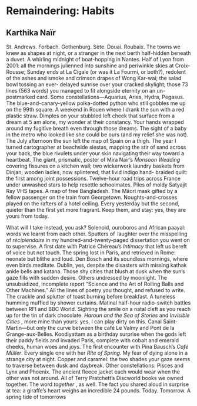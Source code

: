 # Remaindering: Habits
## Karthika Naïr
St. Andrews. Forbach. Gothenburg. Sète. Douai. Roubaix. The towns we knew as
shapes at night, or a stranger in the next berth half-hidden beneath a duvet.
A whirling midnight of boat-hopping in Nantes. Half of Lyon from 2001: all the
mornings julienned into sunshine and periwinkle skies at Croix-Rousse; Sunday
ends at La Cigale (or was it La Fourmi, or both?), redolent of the ashes and
smoke and crimson drapes of Wong Kar-wai; the salad bowl tossing an ever-
delayed sunrise over your cracked skylight; those 73 lines (563 words) you
managed to fit alongside eternity on an un-postmarked card. Some
constellations—Aquarius, Aries, Hydra, Pegasus. The blue-and-canary-yellow
polka-dotted python who still gobbles me up on the 99th square. A weekend in
Rouen where I drank the sun with a red plastic straw. Dimples on your stubbled
left cheek that surface from a dream at 5 am alone, my wonder at their
constancy. Your hands wrapped around my fugitive breath even through those
dreams. The sight of a baby in the metro who looked like she could be ours
(and my relief she was not). The July afternoon the sun left the map of Spain
on a thigh. The year I turned cartographer at beachside siestas, mapping the
stir of sand across your back, the blue rivulets under your skin navigating
their way toward a heartbeat. The giant, prismatic, poster of Mira Nair’s
_Monsoon Wedding_ covering fissures on a kitchen wall; two wickerwork laundry
baskets from Dinjan; wooden ladles, now splintered; that livid indigo hand-
braided quilt: the first among joint possessions. Twelve-hour road trips
across France under unwashed stars to help resettle schoolmates. Piles of
moldy Satyajit Ray VHS tapes. A map of free Bangladesh. The Māori mask gifted
by a fellow passenger on the train from Georgetown. Noughts-and-crosses played
on the rafters of a hotel ceiling. Every yesterday but the second, quieter
than the first yet more fragrant. Keep them, and stay: yes, they are yours
from today.














What will I take instead, you ask? Solenoid, ouroboros and African paayal:
words we learnt from each other. Sputters of   laughter over the misspelling
of _récipiendaire_ in my hundred-and-twenty-paged dissertation you went on to
supervise. A first date with Patrice Chéreau’s _Intimacy_ that left us bereft
of voice but not touch. The spring lost in Paris, and retrieved in Rome:
neonate but blithe and loud. Den Bosch and its soundless mornings, where even
birds meditate. Dublin, yes, despite the disasters with missing kathak ankle
bells and katana. Those shy cities that blush at dusk when the sun’s gaze
fills with sudden desire. Others undressed by moonlight. The unsubsidized,
incomplete report “Science and the Art of Rolling Balls and Other Machines.”
All the lines of poetry you thought, and refused to write. The crackle and
splutter of toast burning before breakfast. A tuneless humming muffled by
shower curtains. Matinal half-hour radio-switch battles between RFI and BBC
World. Sighting the smile on a natal cleft as you reach up for the tin of dark
chocolate. _Haroun and the Sea of Stories_ and _Invisible Cities_ , more mine
than yours: yes, I can play dirty on this. Canal Saint-Martin—but only the
curve between the café Le Valmy and Pont de la Grange-aux-Belles. Koodiyattam
as a birthday surprise when the gods left their paddy fields and invaded
Paris, complete with cobalt and emerald cheeks, human woes and joys. The first
encounter with Pina Bausch’s _Café Müller_. Every single one with her _Rite of
Spring_. My fear of dying alone in a strange city at night. Copper and
caramel: the two shades your gaze seems to traverse between dusk and daybreak.
Other constellations: Pisces and Lynx and Phoenix. The ancient fleece jacket
each would wear when the other was not around. All of Terry Pratchett’s
Discworld books we owned together. The word _together_ , as well. The fact you
shared aloud in surprise at tea: a giraffe’s heart weighs an incredible 24
pounds. Today. Tomorrow. A spring tide of tomorrows